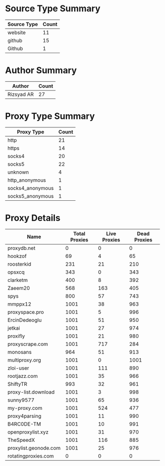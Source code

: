 # Source Type Summary

| Source Type | Count |
|-------------|-------|
| website | 11 |
| github | 15 |
| Github | 1 |


# Author Summary

| Author | Count |
|--------|-------|
| Rizsyad AR | 27 |


# Proxy Type Summary

| Proxy Type | Count |
|------------|-------|
| http | 21 |
| https | 14 |
| socks4 | 20 |
| socks5 | 22 |
| unknown | 4 |
| http_anonymous | 1 |
| socks4_anonymous | 1 |
| socks5_anonymous | 1 |


# Proxy Details

| Name | Total Proxies | Live Proxies | Dead Proxies |
|------|---------------|--------------|---------------|
| proxydb.net | 0 | 0 | 0 |
| hookzof | 69 | 4 | 65 |
| roosterkid | 231 | 21 | 210 |
| opsxcq | 343 | 0 | 343 |
| clarketm | 400 | 8 | 392 |
| Zaeem20 | 568 | 163 | 405 |
| spys | 800 | 57 | 743 |
| mmppx12 | 1001 | 38 | 963 |
| proxyspace.pro | 1001 | 5 | 996 |
| ErcinDedeoglu | 1001 | 51 | 950 |
| jetkai | 1001 | 27 | 974 |
| proxifly | 1001 | 21 | 980 |
| proxyscrape.com | 1001 | 717 | 284 |
| monosans | 964 | 51 | 913 |
| multiproxy.org | 1001 | 0 | 1001 |
| zloi-user | 1001 | 111 | 890 |
| rootjazz.com | 1001 | 35 | 966 |
| ShiftyTR | 993 | 32 | 961 |
| proxy-list.download | 1001 | 3 | 998 |
| sunny9577 | 1001 | 65 | 936 |
| my-proxy.com | 1001 | 524 | 477 |
| proxy4parsing | 1001 | 11 | 990 |
| B4RC0DE-TM | 1001 | 10 | 991 |
| openproxylist.xyz | 1001 | 31 | 970 |
| TheSpeedX | 1001 | 116 | 885 |
| proxylist.geonode.com | 1001 | 25 | 976 |
| rotatingproxies.com | 0 | 0 | 0 |
